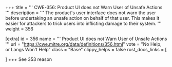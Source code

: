 +++
title = '''
CWE-356: Product UI does not Warn User of Unsafe Actions
'''
description	= '''
The product's user interface does not warn the user before undertaking an unsafe action on behalf of that user. This makes it easier for attackers to trick users into inflicting damage to their system.
'''
weight = 356

[extra]
id = 356
name = '''
Product UI does not Warn User of Unsafe Actions
'''
url = "https://cwe.mitre.org/data/definitions/356.html"
vote = "No Help, or Langs Won't Help"
class = "Base"
clippy_helps = false
rust_docs_links = [
	
]
+++
See 353 reason